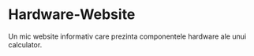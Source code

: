 # Hardware-Website

Un mic website informativ care prezinta componentele hardware ale unui calculator.
